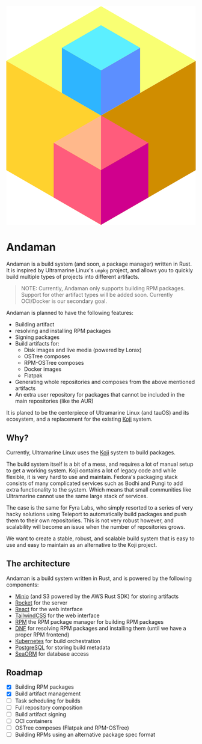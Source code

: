 

![Andaman Project](assets/anda-medium.png)

# Andaman

Andaman is a build system (and soon, a package manager) written in Rust.
It is inspired by Ultramarine Linux's `umpkg` project, and allows you to quickly build multiple types of projects into different artifacts.

> NOTE: Currently, Andaman only supports building RPM packages. Support for other artifact types will be added soon. Currently OCI/Docker is our secondary goal.

Andaman is planned to have the following features:

- Building artifact
- resolving and installing RPM packages
- Signing packages
- Build artifacts for:
    - Disk images and live media (powered by Lorax)
    - OSTree composes
    - RPM-OSTree composes
    - Docker images
    - Flatpak
- Generating whole repositories and composes from the above mentioned artifacts
- An extra user repository for packages that cannot be included in the main repositories (like the AUR)

It is planed to be the centerpiece of Ultramarine Linux (and tauOS) and its ecosystem, and a replacement for the existing [Koji](https://koji.build) system.

## Why?

Currently, Ultramarine Linux uses the [Koji](https://koji.build) system to build packages.

The build system itself is a bit of a mess, and requires a lot of manual setup to get a working system.
Koji contains a lot of legacy code and while flexible, it is very hard to use and maintain.
Fedora's packaging stack consists of many complicated services such as Bodhi and Pungi to add extra functionality to the system.
Which means that small communities like Ultramarine cannot use the same large stack of services.

The case is the same for Fyra Labs, who simply resorted to a series of very hacky solutions using Teleport to automatically build packages and push them to their
own repositories.
This is not very robust however, and scalability will become an issue when the number of repositories grows.

We want to create a stable, robust, and scalable build system that is easy to use and easy to maintain as an alternative to the Koji project.


## The architecture

Andaman is a build system written in Rust, and is powered by the following components:

- [Minio](https://min.io) (and S3 powered by the AWS Rust SDK) for storing artifacts
- [Rocket](https://rocket.rs) for the server
- [React](https://reactjs.org) for the web interface
- [TailwindCSS](https://tailwindcss.com) for the web interface
- [RPM](https://rpm.org) the RPM package manager for building RPM packages
- [DNF](https://github.com/rpm-software-management/dnf) for resolving RPM packages and installing them (until we have a proper RPM frontend)
- [Kubernetes](https://kubernetes.io) for build orchestration
- [PostgreSQL](https://www.postgresql.org) for storing build metadata
- [SeaORM](https://www.sea-ql.org/SeaORM/) for database access

## Roadmap

* [x] Building RPM packages
* [x] Build artifact management
* [ ] Task scheduling for builds
* [ ] Full repository composition
* [ ] Build artifact signing
* [ ] OCI containers
* [ ] OSTree composes (Flatpak and RPM-OSTree)
* [ ] Building RPMs using an alternative package spec format
